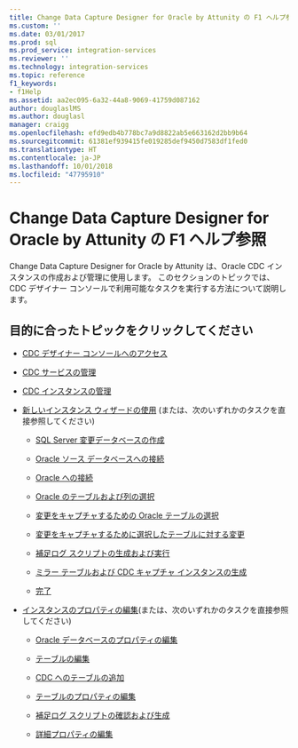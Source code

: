 ```yaml
---
title: Change Data Capture Designer for Oracle by Attunity の F1 ヘルプ参照 | Microsoft Docs
ms.custom: ''
ms.date: 03/01/2017
ms.prod: sql
ms.prod_service: integration-services
ms.reviewer: ''
ms.technology: integration-services
ms.topic: reference
f1_keywords:
- f1Help
ms.assetid: aa2ec095-6a32-44a8-9069-41759d087162
author: douglaslMS
ms.author: douglasl
manager: craigg
ms.openlocfilehash: efd9edb4b778bc7a9d8822ab5e663162d2bb9b64
ms.sourcegitcommit: 61381ef939415fe019285def9450d7583df1fed0
ms.translationtype: HT
ms.contentlocale: ja-JP
ms.lasthandoff: 10/01/2018
ms.locfileid: "47795910"
---
```

# <a name="change-data-capture-designer-for-oracle-by-attunity-f1-help-reference"></a>Change Data Capture Designer for Oracle by Attunity の F1 ヘルプ参照
  Change Data Capture Designer for Oracle by Attunity は、Oracle CDC インスタンスの作成および管理に使用します。 このセクションのトピックでは、CDC デザイナー コンソールで利用可能なタスクを実行する方法について説明します。  
  
## <a name="what-do-you-want-to-do"></a>目的に合ったトピックをクリックしてください  
  
-   [CDC デザイナー コンソールへのアクセス](../../integration-services/change-data-capture/access-the-cdc-designer-console.md)  
  
-   [CDC サービスの管理](../../integration-services/change-data-capture/manage-a-cdc-service.md)  
  
-   [CDC インスタンスの管理](../../integration-services/change-data-capture/manage-a-cdc-instance.md)  
  
-   [新しいインスタンス ウィザードの使用](../../integration-services/change-data-capture/use-the-new-instance-wizard.md) (または、次のいずれかのタスクを直接参照してください)  
  
    -   [SQL Server 変更データベースの作成](../../integration-services/change-data-capture/create-the-sql-server-change-database.md)  
  
    -   [Oracle ソース データベースへの接続](../../integration-services/change-data-capture/connect-to-an-oracle-source-database.md)  
  
    -   [Oracle への接続](../../integration-services/change-data-capture/connect-to-oracle.md)  
  
    -   [Oracle のテーブルおよび列の選択](../../integration-services/change-data-capture/select-oracle-tables-and-columns.md)  
  
    -   [変更をキャプチャするための Oracle テーブルの選択](../../integration-services/change-data-capture/select-oracle-tables-for-capturing-changes.md)  
  
    -   [変更をキャプチャするために選択したテーブルに対する変更](../../integration-services/change-data-capture/make-changes-to-the-tables-selected-for-capturing-changes.md)  
  
    -   [補足ログ スクリプトの生成および実行](../../integration-services/change-data-capture/generate-and-run-the-supplemental-logging-script.md)  
  
    -   [ミラー テーブルおよび CDC キャプチャ インスタンスの生成](../../integration-services/change-data-capture/generate-mirror-tables-and-cdc-capture-instances.md)  
  
    -   [完了](../../integration-services/change-data-capture/finish.md)  
  
-   [インスタンスのプロパティの編集](../../integration-services/change-data-capture/edit-instance-properties.md)(または、次のいずれかのタスクを直接参照してください)  
  
    -   [Oracle データベースのプロパティの編集](../../integration-services/change-data-capture/edit-the-oracle-database-properties.md)  
  
    -   [テーブルの編集](../../integration-services/change-data-capture/edit-tables.md)  
  
    -   [CDC へのテーブルの追加](../../integration-services/change-data-capture/add-tables-to-a-cdc-instance.md)  
  
    -   [テーブルのプロパティの編集](../../integration-services/change-data-capture/edit-the-table-properties.md)  
  
    -   [補足ログ スクリプトの確認および生成](../../integration-services/change-data-capture/review-and-generate-supplemental-logging-scripts.md)  
  
    -   [詳細プロパティの編集](../../integration-services/change-data-capture/edit-the-advanced-properties.md)  
  
  
